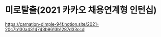# 미로탈출(2021 카카오 채용연계형 인턴십)

https://carnation-dimple-94f.notion.site/2021-20c7b130a4314743b9613b1287d33ccd